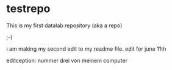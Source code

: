 # testrepo
This is my first datalab repository (aka a repo)

;-)

i am making my second edit to my readme file.
edit for june 11th

editception: nummer drei von meinem computer